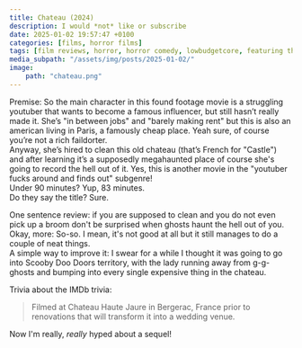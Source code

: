 ```yaml
---
title: Chateau (2024)
description: I would *not* like or subscribe
date: 2025-01-02 19:57:47 +0100
categories: [films, horror films]
tags: [film reviews, horror, horror comedy, lowbudgetcore, featuring the most obnoxious people on earth, found footage, vacationsploitation, wrong place wrong face, haunted-housesploitation, influencers!, they say the title]
media_subpath: "/assets/img/posts/2025-01-02/"
image:
    path: "chateau.png"
---
```

<span class="reviewsection">Premise:</span> So the main character in this found footage movie is a struggling youtuber that wants to become a famous influencer, but still hasn’t really made it. She’s "in between jobs" and "barely making rent" but this is also an american living in Paris, a famously cheap place. Yeah sure, of course you’re not a rich faildorter.<br/>
Anyway, she’s hired to clean this old chateau (that’s French for "Castle") and after learning it’s a supposedly megahaunted place of course she's going to record the hell out of it. Yes, this is another movie in the "youtuber fucks around and finds out" subgenre!<br/>
<span class="reviewsection">Under 90 minutes?</span> Yup, 83 minutes.<br/>
<span class="reviewsection">Do they say the title?</span> Sure.<br/>

<span class="reviewsection">One sentence review:</span> if you are supposed to clean and you do not even pick up a broom don't be surprised when ghosts haunt the hell out of you.<br/>
<span class="reviewsection">Okay, more:</span> So-so. I mean, it's not good at all but it still manages to do a couple of neat things.<br/>
<span class="reviewsection">A simple way to improve it:</span> I swear for a while I thought it was going to go into Scooby Doo Doors territory, with the lady running away from g-g-ghosts and bumping into every single expensive thing in the chateau.

<span class="reviewsection">Trivia about the IMDb trivia:</span><br/>
> Filmed at Chateau Haute Jaure in Bergerac, France prior to renovations that will transform it into a wedding venue.

Now I'm really, *really* hyped about a sequel!